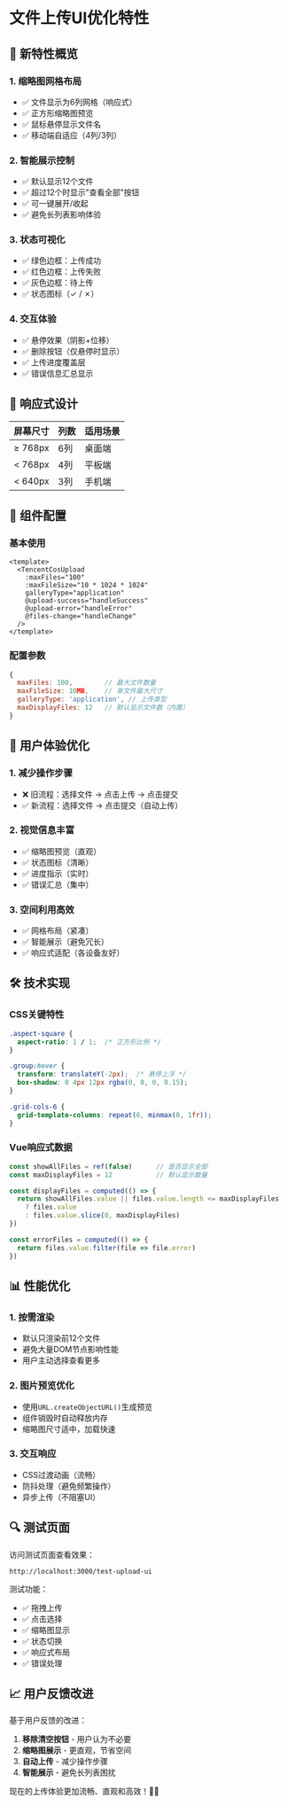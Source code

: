 # 文件上传UI优化特性

## 🎨 **新特性概览**

### 1. **缩略图网格布局**
- ✅ 文件显示为6列网格（响应式）
- ✅ 正方形缩略图预览
- ✅ 鼠标悬停显示文件名
- ✅ 移动端自适应（4列/3列）

### 2. **智能展示控制**  
- ✅ 默认显示12个文件
- ✅ 超过12个时显示"查看全部"按钮
- ✅ 可一键展开/收起
- ✅ 避免长列表影响体验

### 3. **状态可视化**
- ✅ 绿色边框：上传成功
- ✅ 红色边框：上传失败  
- ✅ 灰色边框：待上传
- ✅ 状态图标（✓ / ✗）

### 4. **交互体验**
- ✅ 悬停效果（阴影+位移）
- ✅ 删除按钮（仅悬停时显示）
- ✅ 上传进度覆盖层
- ✅ 错误信息汇总显示

## 📱 **响应式设计**

| 屏幕尺寸 | 列数 | 适用场景 |
|---------|------|---------|
| ≥ 768px | 6列  | 桌面端   |
| < 768px | 4列  | 平板端   |
| < 640px | 3列  | 手机端   |

## 🔧 **组件配置**

### 基本使用
```vue
<template>
  <TencentCosUpload
    :maxFiles="100"
    :maxFileSize="10 * 1024 * 1024"
    galleryType="application"
    @upload-success="handleSuccess"
    @upload-error="handleError"
    @files-change="handleChange"
  />
</template>
```

### 配置参数
```javascript
{
  maxFiles: 100,        // 最大文件数量
  maxFileSize: 10MB,    // 单文件最大尺寸
  galleryType: 'application', // 上传类型
  maxDisplayFiles: 12   // 默认显示文件数（内置）
}
```

## 🎯 **用户体验优化**

### 1. **减少操作步骤**
- ❌ 旧流程：选择文件 → 点击上传 → 点击提交
- ✅ 新流程：选择文件 → 点击提交（自动上传）

### 2. **视觉信息丰富**
- ✅ 缩略图预览（直观）
- ✅ 状态图标（清晰）
- ✅ 进度指示（实时）
- ✅ 错误汇总（集中）

### 3. **空间利用高效**
- ✅ 网格布局（紧凑）
- ✅ 智能展示（避免冗长）
- ✅ 响应式适配（各设备友好）

## 🛠️ **技术实现**

### CSS关键特性
```css
.aspect-square {
  aspect-ratio: 1 / 1;  /* 正方形比例 */
}

.group:hover {
  transform: translateY(-2px);  /* 悬停上浮 */
  box-shadow: 0 4px 12px rgba(0, 0, 0, 0.15);
}

.grid-cols-6 {
  grid-template-columns: repeat(6, minmax(0, 1fr));
}
```

### Vue响应式数据
```javascript
const showAllFiles = ref(false)      // 是否显示全部
const maxDisplayFiles = 12           // 默认显示数量

const displayFiles = computed(() => {
  return showAllFiles.value || files.value.length <= maxDisplayFiles
    ? files.value 
    : files.value.slice(0, maxDisplayFiles)
})

const errorFiles = computed(() => {
  return files.value.filter(file => file.error)
})
```

## 📊 **性能优化**

### 1. **按需渲染**
- 默认只渲染前12个文件
- 避免大量DOM节点影响性能
- 用户主动选择查看更多

### 2. **图片预览优化**
- 使用`URL.createObjectURL()`生成预览
- 组件销毁时自动释放内存
- 缩略图尺寸适中，加载快速

### 3. **交互响应**
- CSS过渡动画（流畅）
- 防抖处理（避免频繁操作）
- 异步上传（不阻塞UI）

## 🔍 **测试页面**

访问测试页面查看效果：
```
http://localhost:3000/test-upload-ui
```

测试功能：
- ✅ 拖拽上传
- ✅ 点击选择
- ✅ 缩略图显示  
- ✅ 状态切换
- ✅ 响应式布局
- ✅ 错误处理

## 📈 **用户反馈改进**

基于用户反馈的改进：
1. **移除清空按钮** - 用户认为不必要
2. **缩略图展示** - 更直观，节省空间
3. **自动上传** - 减少操作步骤
4. **智能展示** - 避免长列表困扰

现在的上传体验更加流畅、直观和高效！🎉✨ 